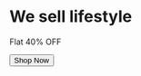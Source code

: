  
<?php
	// if already logged in, go to products page
	if(isset($_SESSION["email_id"])){
		header("location: products.php");
	}

	require "./includes/common.php";
?>
 
<html>
	<head>
		<title>LifeStyle Stores</title>
		<!-- link to Bootstrap minified css-->
		<link rel="stylesheet" href="https://maxcdn.bootstrapcdn.com/bootstrap/3.3.7/css/bootstrap.min.css" integrity="sha384-BVYiiSIFeK1dGmJRAkycuHAHRg32OmUcww7on3RYdg4Va+PmSTsz/K68vbdEjh4u" crossorigin="anonymous">
		<!-- link to Jquery minified-->
		<script src="https://ajax.googleapis.com/ajax/libs/jquery/1.12.4/jquery.min.js"></script>
		<!-- link to Bootstrap JS -->
		<script src="https://maxcdn.bootstrapcdn.com/bootstrap/3.3.7/js/bootstrap.min.js" integrity="sha384-Tc5IQib027qvyjSMfHjOMaLkfuWVxZxUPnCJA7l2mCWNIpG9mGCD8wGNIcPD7Txa" crossorigin="anonymous"></script>
		<!-- link to external CSS -->
		<link rel="stylesheet" type="text/css" href="index.css">
	</head>
	<body>
		<?php
			require './includes/header.php';
		?>
		<div id="banner-image">
			<div class="container">
				<div id="banner_content">
					<h1>We sell lifestyle</h1>
					<p>Flat 40% OFF</p>
					<a href="products.php">
						<button class="btn btn-danger btn-lg active">Shop Now</button>
					</a>
				</div>
			</div>
		</div>
		<?php
			require './includes/footer.php';
		?>
	</body>
</html>
